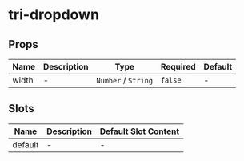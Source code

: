 # tri-dropdown

## Props

<!-- @vuese:tri-dropdown:props:start -->
|Name|Description|Type|Required|Default|
|---|---|---|---|---|
|width|-|`Number` / `String`|`false`|-|

<!-- @vuese:tri-dropdown:props:end -->


## Slots

<!-- @vuese:tri-dropdown:slots:start -->
|Name|Description|Default Slot Content|
|---|---|---|
|default|-|-|

<!-- @vuese:tri-dropdown:slots:end -->


